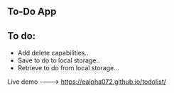##  To-Do App

## To do:
* Add delete capabilities..
* Save to do to local storage..
* Retrieve to do from local storage...

Live demo ----> https://ealpha072.github.io/todolist/
